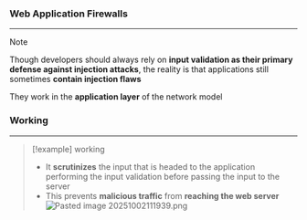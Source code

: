 ### Web Application Firewalls
---
>[!note]
>Though developers should always rely on **input validation as their primary defense against injection attacks**, the reality is that applications still sometimes **contain injection flaws** 

They work in the **application layer** of the network model

### Working 
---
>[!example] working
>- It **scrutinizes** the input that is headed to the application performing the input validation before passing the input to the server 
>- This prevents **malicious traffic** from **reaching the web server** 
>![Pasted image 20251002111939.png](Pasted%20image%2020251002111939.png)


